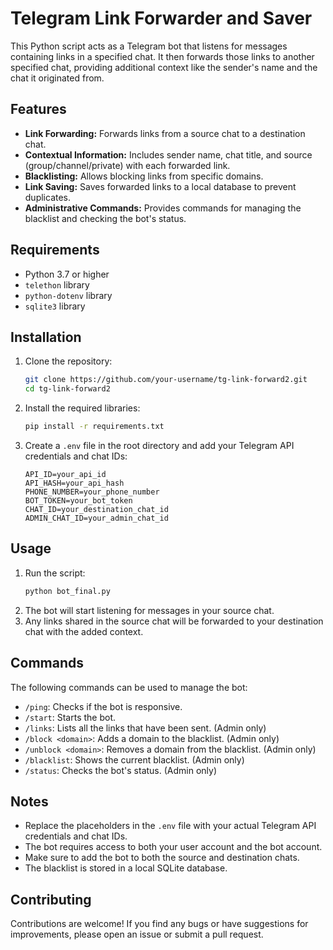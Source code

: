 # Telegram Link Forwarder and Saver

This Python script acts as a Telegram bot that listens for messages containing links in a specified chat. It then forwards those links to another specified chat, providing additional context like the sender's name and the chat it originated from. 

## Features

- **Link Forwarding:** Forwards links from a source chat to a destination chat.
- **Contextual Information:** Includes sender name, chat title, and source (group/channel/private) with each forwarded link.
- **Blacklisting:** Allows blocking links from specific domains.
- **Link Saving:** Saves forwarded links to a local database to prevent duplicates.
- **Administrative Commands:** Provides commands for managing the blacklist and checking the bot's status.

## Requirements

- Python 3.7 or higher
- `telethon` library
- `python-dotenv` library
- `sqlite3` library

## Installation

1. Clone the repository:
   ```bash
   git clone https://github.com/your-username/tg-link-forward2.git
   cd tg-link-forward2
   ```
2. Install the required libraries:
   ```bash
   pip install -r requirements.txt
   ```
3. Create a `.env` file in the root directory and add your Telegram API credentials and chat IDs:
   ```
   API_ID=your_api_id
   API_HASH=your_api_hash
   PHONE_NUMBER=your_phone_number
   BOT_TOKEN=your_bot_token
   CHAT_ID=your_destination_chat_id
   ADMIN_CHAT_ID=your_admin_chat_id
   ```

## Usage

1. Run the script:
   ```bash
   python bot_final.py
   ```
2. The bot will start listening for messages in your source chat.
3. Any links shared in the source chat will be forwarded to your destination chat with the added context.

## Commands

The following commands can be used to manage the bot:

- `/ping`: Checks if the bot is responsive.
- `/start`: Starts the bot.
- `/links`: Lists all the links that have been sent. (Admin only)
- `/block <domain>`: Adds a domain to the blacklist. (Admin only)
- `/unblock <domain>`: Removes a domain from the blacklist. (Admin only)
- `/blacklist`: Shows the current blacklist. (Admin only)
- `/status`: Checks the bot's status. (Admin only)

## Notes

- Replace the placeholders in the `.env` file with your actual Telegram API credentials and chat IDs.
- The bot requires access to both your user account and the bot account.
- Make sure to add the bot to both the source and destination chats.
- The blacklist is stored in a local SQLite database.

## Contributing

Contributions are welcome! If you find any bugs or have suggestions for improvements, please open an issue or submit a pull request.
